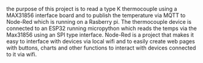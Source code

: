 the purpose of this project is to read a type K thermocouple using a MAX31856 interface board and to publish the temperature via MQTT to Node-Red which is running on a Rasberry pi. The thermocouple device is connected to an ESP32 running micropython which reads the temps via the Max31856 using an SPI type interface. Node-Red is a project that makes it easy to interface with devices via local wifi and to easily create web pages with buttons, charts and other functions to interact with devices connected to it via wifi.   
